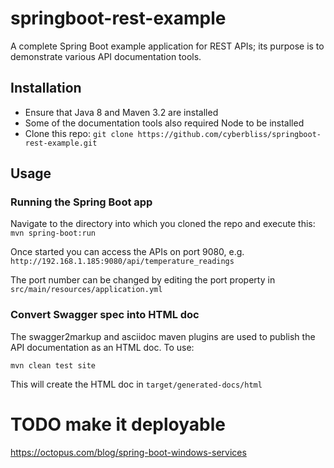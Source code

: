 # springboot-rest-example
A complete Spring Boot example application for REST APIs; its purpose is to demonstrate various API documentation tools.

## Installation
* Ensure that Java 8 and Maven 3.2 are installed
* Some of the documentation tools also required Node to be installed
* Clone this repo:
    `git clone https://github.com/cyberbliss/springboot-rest-example.git`

## Usage
### Running the Spring Boot app
Navigate to the directory into which you cloned the repo and execute this:
`mvn spring-boot:run`

Once started you can access the APIs on port 9080, e.g.
`http://192.168.1.185:9080/api/temperature_readings`

The port number can be changed by editing the port property in `src/main/resources/application.yml`

### Convert Swagger spec into HTML doc
The swagger2markup and asciidoc maven plugins are used to publish the API documentation as an HTML doc. To use:

`mvn clean test site`

This will create the HTML doc in `target/generated-docs/html`

# TODO make it deployable
https://octopus.com/blog/spring-boot-windows-services